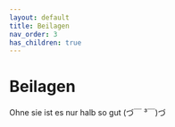 ```yaml
---
layout: default
title: Beilagen
nav_order: 3
has_children: true
---
```

<h1>Beilagen</h1>
<p>Ohne sie ist es nur halb so gut (づ￣ ³￣)づ</p>
